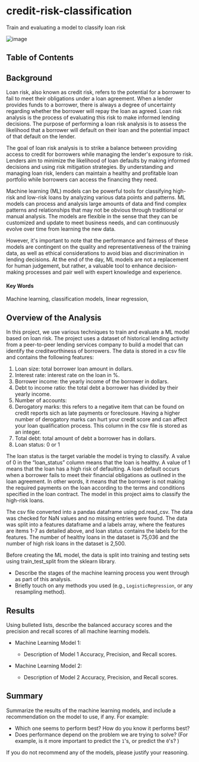# credit-risk-classification
Train and evaluating a model to classify loan risk

![image](https://github.com/dspataru/credit-risk-classification/assets/61765352/2697c809-7838-4fab-8129-b2a630a3c0cb)

## Table of Contents

## Background

Loan risk, also known as credit risk, refers to the potential for a borrower to fail to meet their obligations under a loan agreement. When a lender provides funds to a borrower, there is always a degree of uncertainty regarding whether the borrower will repay the loan as agreed. Loan risk analysis is the process of evaluating this risk to make informed lending decisions. The purpose of performing a loan risk analysis is to assess the likelihood that a borrower will default on their loan and the potential impact of that default on the lender. 

The goal of loan risk analysis is to strike a balance between providing access to credit for borrowers while managing the lender's exposure to risk. Lenders aim to minimize the likelihood of loan defaults by making informed decisions and using risk mitigation strategies. By understanding and managing loan risk, lenders can maintain a healthy and profitable loan portfolio while borrowers can access the financing they need.

Machine learning (ML) models can be powerful tools for classifying high-risk and low-risk loans by analyzing various data points and patterns. ML models can process and analysis large amounts of data and find complex patterns and relationships that may not be obvious through traditional or manual analysis. The models are flexible in the sense that they can be customized and update to meet business needs, and can continuously evolve over time from learning the new data.

However, it's important to note that the performance and fairness of these models are contingent on the quality and representativeness of the training data, as well as ethical considerations to avoid bias and discrimination in lending decisions. At the end of the day, ML models are not a replacement for human judgement, but rather, a valuable tool to enhance decision-making processes and pair well with expert knowledge and experience.

#### Key Words
Machine learning, classification models, linear regression, 

## Overview of the Analysis

In this project, we use various techniques to train and evaluate a ML model based on loan risk. The project uses a dataset of historical lending activity from a peer-to-peer lending services company to build a model that can identify the creditworthiness of borrowers. The data is stored in a csv file and contains the following features:
1. Loan size: total borrower loan amount in dollars.
2. Interest rate: interest rate on the loan in %.
3. Borrower income: the yearly income of the borrower in dollars.
4. Debt to income ratio: the total debt a borrower has divided by their yearly income.
5. Number of accounts: 
6. Derogatory marks: this refers to a negative item that can be found on credit reports sich as late payments or foreclosure. Having a higher number of derogatory marks can hurt your credit score and can affect your loan qualification process. This column in the csv file is stored as an integer.
7. Total debt: total amount of debt a borrower has in dollars.
8. Loan status: 0 or 1

The loan status is the target variable the model is trying to classify. A value of 0 in the “loan_status” column means that the loan is healthy. A value of 1 means that the loan has a high risk of defaulting. A loan default occurs when a borrower fails to meet their financial obligations as outlined in the loan agreement. In other words, it means that the borrower is not making the required payments on the loan according to the terms and conditions specified in the loan contract. The model in this project aims to classify the high-risk loans.

The csv file converted into a pandas dataframe using pd.read_csv. The data was checked for NaN values and no missing entries were found. The data was split into a features dataframe and a labels array, where the features are items 1-7 as detailed above, and loan status contains the labels for the features. The number of healthy loans in the dataset is 75,036 and the number of high risk loans in the dataset is 2,500.

Before creating the ML model, the data is split into training and testing sets using train_test_split from the sklearn library. 


* Describe the stages of the machine learning process you went through as part of this analysis.
* Briefly touch on any methods you used (e.g., `LogisticRegression`, or any resampling method).

## Results

Using bulleted lists, describe the balanced accuracy scores and the precision and recall scores of all machine learning models.

* Machine Learning Model 1:
  * Description of Model 1 Accuracy, Precision, and Recall scores.



* Machine Learning Model 2:
  * Description of Model 2 Accuracy, Precision, and Recall scores.

## Summary

Summarize the results of the machine learning models, and include a recommendation on the model to use, if any. For example:
* Which one seems to perform best? How do you know it performs best?
* Does performance depend on the problem we are trying to solve? (For example, is it more important to predict the `1`'s, or predict the `0`'s? )

If you do not recommend any of the models, please justify your reasoning.
